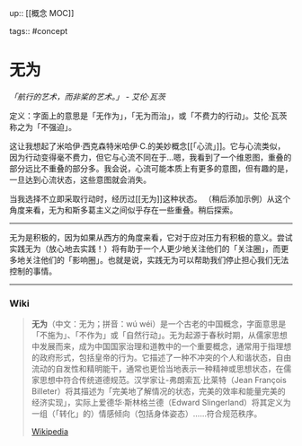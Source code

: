 up:: [[概念 MOC]]

tags:: #concept 

# 无为

_「航行的艺术，而非桨的艺术。」 - 艾伦·瓦茨_

定义：字面上的意思是「无作为」，「无为而治」，或「不费力的行动」。艾伦·瓦茨称之为「不强迫」。

这让我想起了米哈伊·西克森特米哈伊·C.的美妙概念[[「心流」]]。它与心流类似，因为行动变得毫不费力，但它与心流不同在于...嗯，我看到了一个维恩图，重叠的部分远比不重叠的部分多。我会说，心流可能本质上有更多的意图，但有趣的是，一旦达到心流状态，这些意图就会消失。

当我选择不立即采取行动时，经历过[[无为]]这种状态。 （稍后添加示例）从这个角度来看，无为和斯多葛主义之间似乎存在一些重叠。稍后探索。

---

无为是积极的，因为如果从西方的角度来看，它对于应对压力有积极的意义。尝试实践无为（放心地去实践！）将有助于一个人更少地关注他们的「关注圈」，而更多地关注他们的「影响圈」。也就是说，实践无为可以帮助我们停止担心我们无法控制的事情。

---

### Wiki

> **无为**（中文：无为；拼音：wú wéi）是一个古老的中国概念，字面意思是「不施为」、「不作为」或「自然行动」。无为起源于春秋时期，从儒家思想中发展而来，成为中国国家治理和道教中的一个重要概念，通常用于指理想的政府形式，包括皇帝的行为。它描述了一种不冲突的个人和谐状态，自由流动的自发性和精明能干，通常也更恰当地表示一种精神或思想状态，在儒家思想中符合传统道德规范。汉学家让-弗朗索瓦·比莱特（Jean François Billeter）将其描述为「完美地了解情况的状态，完美的效率和能量完美的经济实现」，实际上爱德华·斯林格兰德（Edward Slingerland）将其定义为一组（「转化」的）情感倾向（包括身体姿态）......符合规范秩序。
>
> [Wikipedia](https://en.wikipedia.org/wiki/Wu%20wei)
